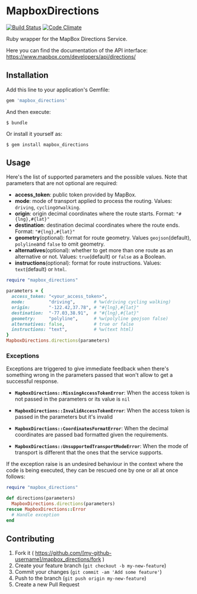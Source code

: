 # MapboxDirections

[![Build Status](https://travis-ci.org/allyapp/mapbox_directions.svg?branch=master)](https://travis-ci.org/allyapp/mapbox_directions)
[![Code Climate](https://codeclimate.com/github/allyapp/mapbox_directions/badges/gpa.svg)](https://codeclimate.com/github/allyapp/mapbox_directions)

Ruby wrapper for the MapBox Directions Service.

Here you can find the documentation of the API interface:
https://www.mapbox.com/developers/api/directions/

## Installation

Add this line to your application's Gemfile:

```ruby
gem 'mapbox_directions'
```

And then execute:

    $ bundle

Or install it yourself as:

    $ gem install mapbox_directions

## Usage

Here's the list of supported parameters and the possible values. Note that parameters that are not optional are required:

- **access_token**: public token provided by MapBox.
- **mode**: mode of transport applied to process the routing.
Values: ``driving``, ``cycling``or``walking``.
- **origin**: origin decimal coordinates where the route starts.
Format: ``"#{lng},#{lat}"``
- **destination**: destination decimal coordinates where the route ends.
Format: ``"#{lng},#{lat}"``
- **geometry**(optional): format for route geometry.
Values ``geojson``(default), ``polyline``and ``false`` to omit geometry.
- **alternatives**(optional): whether to get more than one route as an alternative or not.
Values: ``true``(default) or ``false`` as a Boolean.
- **instructions**(optional): format for route instructions.
Values: ``text``(default) or ``html``.


```ruby
require "mapbox_directions"

parameters = {
  access_token: "<your_access_token>",
  mode:         "driving",       # %w(driving cycling walking)
  origin:       "-122.42,37.78", # "#{lng},#{lat}"
  destination:  "-77.03,38.91",  # "#{lng},#{lat}"
  geometry:     "polyline",      # %w(polyline geojson false)
  alternatives: false,           # true or false
  instructions: "text",          # %w(text html)
}
MapboxDirections.directions(parameters)
```



### Exceptions

Exceptions are triggered to give immediate feedback when there's something wrong in the parameters passed that won't allow to get a successful response.

- **``MapboxDirections::MissingAccessTokenError``**: When the access token is not passed in the parameters or its value is ``nil``


- **``MapboxDirections::InvalidAccessTokenError``**: When the access token is passed in the parameters but it's invalid

- **``MapboxDirections::CoordinatesFormatError``**: When the decimal coordinates are passed bad formatted given the requirements.


- **``MapboxDirections::UnsupportedTransportModeError``**: When the mode of transport is different that the ones that the service supports.


If the exception raise is an undesired behaviour in the context where the code is being executed, they can be rescued one by one or all at once follows:
```ruby
require "mapbox_directions"

def directions(parameters)
  MapboxDirections.directions(parameters)
rescue MapboxDirections::Error
  # Handle exception
end
```

## Contributing

1. Fork it ( https://github.com/[my-github-username]/mapbox_directions/fork )
2. Create your feature branch (`git checkout -b my-new-feature`)
3. Commit your changes (`git commit -am 'Add some feature'`)
4. Push to the branch (`git push origin my-new-feature`)
5. Create a new Pull Request

